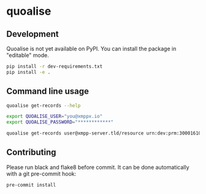 # quoalise

## Development

Quoalise is not yet available on PyPI. You can install the package in "editable" mode.

```bash
pip install -r dev-requirements.txt
pip install -e .
```

## Command line usage

```bash
quoalise get-records --help
```

```bash
export QUOALISE_USER="you@xmppx.io"
export QUOALISE_PASSWORD="************"
```

```bash
quoalise get-records user@xmpp-server.tld/resource urn:dev:prm:30001610071843_consumption/active_power/raw --start-date 2021-12-01 --end-date 2021-12-05
```

## Contributing

Please run black and flake8 before commit. It can be done automatically with a git pre-commit hook:

```bash
pre-commit install
```
